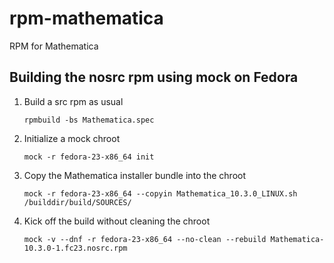 rpm-mathematica
===============

RPM for Mathematica

Building the nosrc rpm using mock on Fedora
-------------------------------------------

1. Build a src rpm as usual

    ```shell
    rpmbuild -bs Mathematica.spec 
    ```

2. Initialize a mock chroot

    ```shell
    mock -r fedora-23-x86_64 init
    ```

3. Copy the Mathematica installer bundle into the chroot

    ```shell
    mock -r fedora-23-x86_64 --copyin Mathematica_10.3.0_LINUX.sh /builddir/build/SOURCES/
    ```

4. Kick off the build without cleaning the chroot

    ```shell
    mock -v --dnf -r fedora-23-x86_64 --no-clean --rebuild Mathematica-10.3.0-1.fc23.nosrc.rpm 
    ```
